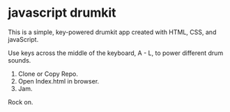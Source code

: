 # javascript drumkit

This is a simple, key-powered drumkit app created with HTML, CSS, and javaScript. 

Use keys across the middle of the keyboard, A - L, to power different drum sounds. 

1. Clone or Copy Repo. 
2. Open Index.html in browser. 
3. Jam. 


Rock on. 
